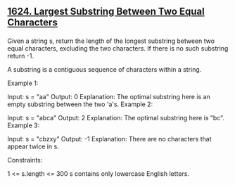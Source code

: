 <h2><a href="https://leetcode.com/problems/largest-substring-between-two-equal-characters/">1624. Largest Substring Between Two Equal Characters</a><p>
</h2>

Given a string s, return the length of the longest substring between two equal characters, excluding the two characters. If there is no such substring return -1.

A substring is a contiguous sequence of characters within a string.



Example 1:

Input: s = "aa"
Output: 0
Explanation: The optimal substring here is an empty substring between the two 'a's.
Example 2:

Input: s = "abca"
Output: 2
Explanation: The optimal substring here is "bc".
Example 3:

Input: s = "cbzxy"
Output: -1
Explanation: There are no characters that appear twice in s.


Constraints:

1 <= s.length <= 300
s contains only lowercase English letters.